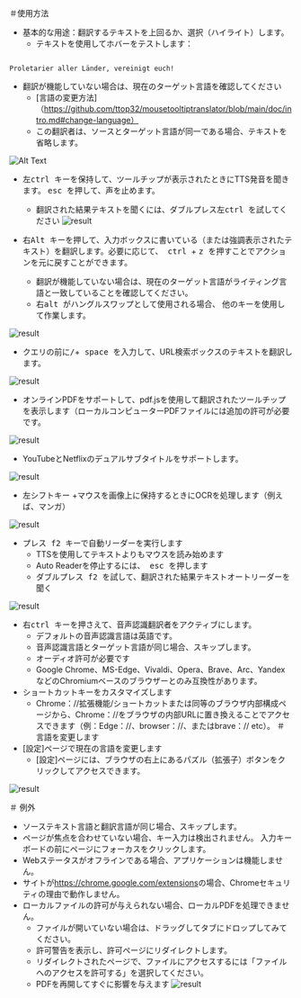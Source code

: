 ＃使用方法


- 基本的な用途：翻訳するテキストを上回るか、選択（ハイライト）します。
  - テキストを使用してホバーをテストします：
```console

Proletarier aller Länder, vereinigt euch!

```

  - 翻訳が機能していない場合は、現在のターゲット言語を確認してください
    - [言語の変更方法]（https://github.com/ttop32/mousetooltiptranslator/blob/main/doc/intro.md#change-language）
    - この翻訳者は、ソースとターゲット言語が同一である場合、テキストを省略します。


![Alt Text](/doc/reagre.gif)



- <kbd>左ctrl </kbd>キーを保持して、ツールチップが表示されたときにTTS発音を聞きます。 <kbd> esc </kbd>を押して、声を止めます。
  - 翻訳された結果テキストを聞くには、ダブルプレス<kbd>左ctrl </kbd>を試してください
![result](/doc/20.gif)



- <kbd>右Alt </kbd>キーを押して、入力ボックスに書いている（または強調表示されたテキスト）を翻訳します。必要に応じて、<kbd> ctrl </kbd> + <kbd> z </kbd>を押すことでアクションを元に戻すことができます。
  - 翻訳が機能していない場合は、現在のターゲット言語がライティング言語と一致していることを確認してください。
  - <kbd>右alt </kbd>がハングルスワップとして使用される場合、
他のキーを使用して作業します。


![result](/doc/11.gif)



- クエリの前に<kbd>/</kbd>+<kbd> space </kbd>を入力して、URL検索ボックスのテキストを翻訳します。


![result](/doc/21.gif)



- オンラインPDFをサポートして、pdf.jsを使用して翻訳されたツールチップを表示します（ローカルコンピューターPDFファイルには追加の許可が必要です。


![result](/doc/12.gif)



- YouTubeとNetflixのデュアルサブタイトルをサポートします。


![result](/doc/16.gif)



- <kbd>左シフト</kbd>キー +マウスを画像上に保持するときにOCRを処理します（例えば、マンガ）


![result](/doc/15.gif)



- プレス<kbd> f2 </kbd>キーで自動リーダーを実行します
  - TTSを使用してテキストよりもマウスを読み始めます
  - Auto Readerを停止するには、<kbd> esc </kbd>を押します
  - ダブルプレス<kbd> f2 </kbd>を試して、翻訳された結果テキストオートリーダーを聞く


![result](/doc/30.gif)



- <kbd>右ctrl </kbd>キーを押さえて、音声認識翻訳者をアクティブにします。
  - デフォルトの音声認識言語は英語です。
  - 音声認識言語とターゲット言語が同じ場合、スキップします。
  - オーディオ許可が必要です
  - Google Chrome、MS-Edge、Vivaldi、Opera、Brave、Arc、YandexなどのChromiumベースのブラウザーとのみ互換性があります。
- ショートカットキーをカスタマイズします
  - Chrome：//拡張機能/ショートカットまたは同等のブラウザ内部構成ページから、Chrome：//をブラウザの内部URLに置き換えることでアクセスできます（例：Edge：//、browser：//、またはbrave：// etc）。
＃言語を変更します
- [設定]ページで現在の言語を変更します
  - [設定]ページには、ブラウザの右上にあるパズル（拡張子）ボタンをクリックしてアクセスできます。


![result](/doc/14.gif)





＃ 例外


- ソーステキスト言語と翻訳言語が同じ場合、スキップします。
- ページが焦点を合わせていない場合、キー入力は検出されません。
入力キーボードの前にページにフォーカスをクリックします。
- Webステータスがオフラインである場合、アプリケーションは機能しません。
- サイトが<https://chrome.google.com/extensions>の場合、Chromeセキュリティの理由で動作しません。
- ローカルファイルの許可が与えられない場合、ローカルPDFを処理できません。
  - ファイルが開いていない場合は、ドラッグしてタブにドロップしてみてください。
  - 許可警告を表示し、許可ページにリダイレクトします。
  - リダイレクトされたページで、ファイルにアクセスするには「ファイルへのアクセスを許可する」を選択してください。
  - PDFを再開してすぐに影響を与えます
![result](/doc/10.gif)
